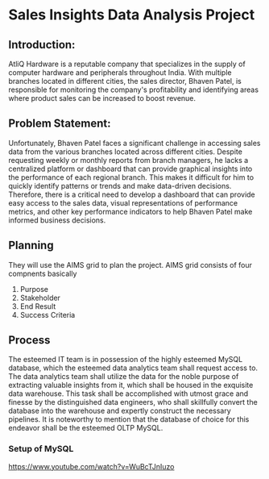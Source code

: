# Sales Insights Data Analysis Project

## Introduction:
AtliQ Hardware is a reputable company that specializes in the supply of computer hardware and peripherals throughout India. With multiple branches located in different cities, the sales director, Bhaven Patel, is responsible for monitoring the company's profitability and identifying areas where product sales can be increased to boost revenue.

## Problem Statement:
Unfortunately, Bhaven Patel faces a significant challenge in accessing sales data from the various branches located across different cities. Despite requesting weekly or monthly reports from branch managers, he lacks a centralized platform or dashboard that can provide graphical insights into the performance of each regional branch. This makes it difficult for him to quickly identify patterns or trends and make data-driven decisions. Therefore, there is a critical need to develop a dashboard that can provide easy access to the sales data, visual representations of performance metrics, and other key performance indicators to help Bhaven Patel make informed business decisions.

## Planning
They will use the AIMS grid to plan the project. AIMS grid consists of four compnents basically
1. Purpose
2. Stakeholder
3. End Result
4. Success Criteria

## Process
The esteemed IT team is in possession of the highly esteemed MySQL database, which the esteemed data analytics team shall request access to. The data analytics team shall utilize the data for the noble purpose of extracting valuable insights from it, which shall be housed in the exquisite data warehouse. This task shall be accomplished with utmost grace and finesse by the distinguished data engineers, who shall skillfully convert the database into the warehouse and expertly construct the necessary pipelines. It is noteworthy to mention that the database of choice for this endeavor shall be the esteemed OLTP MySQL.

### Setup of MySQL
https://www.youtube.com/watch?v=WuBcTJnIuzo

